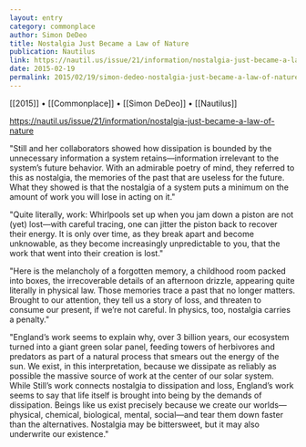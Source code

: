 ```yaml
---
layout: entry
category: commonplace
author: Simon DeDeo
title: Nostalgia Just Became a Law of Nature
publication: Nautilus
link: https://nautil.us/issue/21/information/nostalgia-just-became-a-law-of-nature
date: 2015-02-19
permalink: 2015/02/19/simon-dedeo-nostalgia-just-became-a-law-of-nature
---
```


[[2015]] • [[Commonplace]] • [[Simon DeDeo]] • [[Nautilus]]

https://nautil.us/issue/21/information/nostalgia-just-became-a-law-of-nature

"Still and her collaborators showed how dissipation is bounded by the unnecessary information a system retains—information irrelevant to the system’s future behavior. With an admirable poetry of mind, they referred to this as nostalgia, the memories of the past that are useless for the future. What they showed is that the nostalgia of a system puts a minimum on the amount of work you will lose in acting on it."

"Quite literally, work: Whirlpools set up when you jam down a piston are not (yet) lost—with careful tracing, one can jitter the piston back to recover their energy. It is only over time, as they break apart and become unknowable, as they become increasingly unpredictable to you, that the work that went into their creation is lost."

"Here is the melancholy of a forgotten memory, a childhood room packed into boxes, the irrecoverable details of an afternoon drizzle, appearing quite literally in physical law. Those memories trace a past that no longer matters. Brought to our attention, they tell us a story of loss, and threaten to consume our present, if we’re not careful. In physics, too, nostalgia carries a penalty."

"England’s work seems to explain why, over 3 billion years, our ecosystem turned into a giant green solar panel, feeding towers of herbivores and predators as part of a natural process that smears out the energy of the sun. We exist, in this interpretation, because we dissipate as reliably as possible the massive source of work at the center of our solar system. While Still’s work connects nostalgia to dissipation and loss, England’s work seems to say that life itself is brought into being by the demands of dissipation. Beings like us exist precisely because we create our worlds—physical, chemical, biological, mental, social—and tear them down faster than the alternatives. Nostalgia may be bittersweet, but it may also underwrite our existence."
